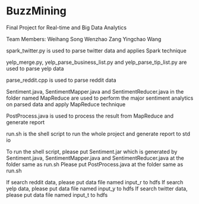 # BuzzMining
Final Project for Real-time and Big Data Analytics

Team Members:
Weihang Song 
Wenzhao Zang 
Yingchao Wang 

spark_twitter.py is used to parse twitter data and applies Spark technique

yelp_merge.py, yelp_parse_business_list.py and yelp_parse_tip_list.py are used to parse yelp data

parse_reddit.cpp is used to parse reddit data

Sentiment.java, SentimentMapper.java and SentimentReducer.java in the folder named MapReduce are used to perform the major sentiment analytics on parsed data and apply MapReduce technique

PostProcess.java is used to process the result from MapReduce and generate report

run.sh is the shell script to run the whole project and generate report to std io

To run the shell script, please put Sentiment.jar which is generated by Sentiment.java, SentimentMapper.java and SentimentReducer.java at the folder same as run.sh
Please put PostProcess.java at the folder same as run.sh

If search reddit data, please put data file named input_r to hdfs
If search yelp data, please put data file named input_y to hdfs
If search twitter data, please put data file named input_t to hdfs
